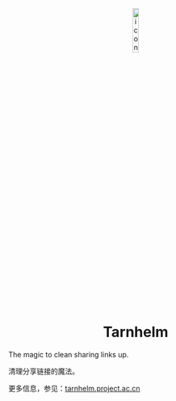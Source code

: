 <p align="center">
<img class="icon1" src="https://tarnhelm.project.ac.cn/icon-color.png" alt="icon-color" width="15%"/>
</p>

<h1 align="center">Tarnhelm</h1>

The magic to clean sharing links up.

清理分享链接的魔法。

更多信息，参见：[tarnhelm.project.ac.cn](https://tarnhelm.project.ac.cn/)
